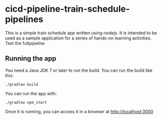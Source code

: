 # cicd-pipeline-train-schedule-pipelines

This is a simple train schedule app written using nodejs. It is intended to be used as a sample application for a series of hands-on learning activities.
Test the fullpipeline

## Running the app

You need a Java JDK 7 or later to run the build. You can run the build like this:

    ./gradlew build

You can run the app with:

    ./gradlew npm_start

Once it is running, you can access it in a browser at [http://localhost:3000](http://localhost:3000)

